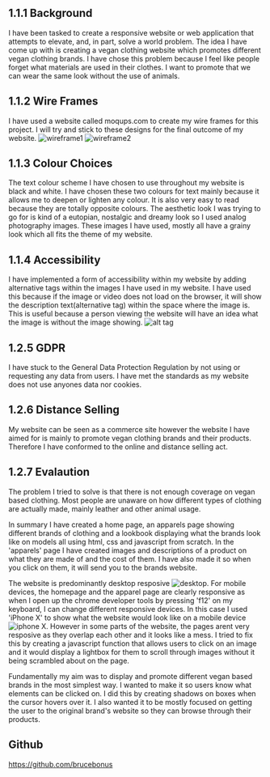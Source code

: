 ## 1.1.1 Background
I have been tasked to create a responsive website or web application that attempts to elevate, and, in part, solve a world problem.
The idea I have come up with is creating a vegan clothing website which promotes different vegan clothing brands. I have chose this problem because I feel like people forget
what materials are used in their clothes. I want to promote that we can wear the same look without the use of animals.

## 1.1.2 Wire Frames
I have used a website called moqups.com to create my wire frames for this project. I will try and stick to these designs for the final outcome of my website. ![wireframe1](/wireframe1.png) ![wireframe2](/wireframe2.png)

## 1.1.3 Colour Choices
The text colour scheme I have chosen to use throughout my website is black and white. I have chosen these two colours for text mainly because it allows me to deepen 
or lighten any colour. It is also very easy to read because they are totally opposite colours. The aesthetic look I was trying to go for is 
kind of a eutopian, nostalgic and dreamy look so I used analog photography images. These images I have used, mostly all have a grainy look which all fits the theme of
my website.

## 1.1.4 Accessibility
I have implemented a form of accessibility within my website by adding alternative tags within the images I have used in my website. I have used this because if the image
or video does not load on the browser, it will show the description text(alternative tag) within the space where the image is. This is useful because a person viewing the
website will have an idea what the image is without the image showing. ![alt tag](/alt_tag.png)


## 1.2.5 GDPR
I have stuck to the General Data Protection Regulation by not using or requesting any data from users. I have met the standards as my website does not use anyones data nor
cookies.

## 1.2.6 Distance Selling
My website can be seen as a commerce site however the website I have aimed for is mainly to promote vegan clothing brands and their products. Therefore I have conformed to the online
and distance selling act.

## 1.2.7 Evalaution
The problem I tried to solve is that there is not enough coverage on vegan based clothing. Most people are unaware on how different types of clothing are actually made, mainly leather and other
animal usage.

In summary I have created a home page, an apparels page showing different brands of clothing and a lookbook displaying what the brands look like on models all using html, css and javascript
from scratch. In the 'apparels' page I have created images and descriptions of a product on what they are made of and the cost of them. I have also made it so when you click
on them, it will send you to the brands website. 

The website is predominantly desktop resposive ![desktop](/responsive_desktop.png). For mobile devices, the homepage and the apparel page are clearly responsive as when I open up the chrome developer tools by pressing 'f12' on my keyboard, I can change different
responsive devices. In this case I used 'iPhone X' to show what the website would look like on a mobile device ![iphone X](/responsive_iphonex.png). However in some parts of the website, the pages arent very resposive as they overlap each
other and it looks like a mess. I tried to fix this by creating a javascript function that allows users to click on an image and it would display a lightbox for them to scroll through images without it being scrambled about on the page.

Fundamentally my aim was to display and promote different vegan based brands in the most simplest way. I wanted to make it so users know what elements can be clicked on. I did this by creating shadows on boxes when the cursor hovers over it. 
I also wanted it to be mostly focused on getting the user to the original brand's website so they can browse through their products.

## Github
https://github.com/brucebonus

 
